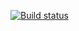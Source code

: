 [![Build status](https://ci.appveyor.com/api/projects/status/hrkpdfa11nqbj6tq?svg=true)](https://ci.appveyor.com/project/VasilevNik/patterns-task2)